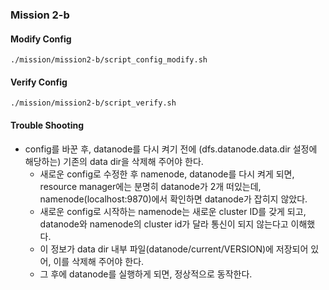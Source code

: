 ### Mission 2-b

#### Modify Config
``` (모든 hadoop container에서 실행. - namenode, datanode1, datanode2)
./mission/mission2-b/script_config_modify.sh
```


#### Verify Config
```
./mission/mission2-b/script_verify.sh
```

#### Trouble Shooting
- config를 바꾼 후, datanode를 다시 켜기 전에 (dfs.datanode.data.dir 설정에 해당하는) 기존의 data dir을 삭제해 주어야 한다. 
    - 새로운 config로 수정한 후 namenode, datanode를 다시 켜게 되면, resource manager에는 분명히 datanode가 2개 떠있는데, namenode(localhost:9870)에서 확인하면 datanode가 잡히지 않았다.
    - 새로운 config로 시작하는 namenode는 새로운 cluster ID를 갖게 되고, datanode와 namenode의 cluster id가 달라 통신이 되지 않는다고 이해했다.
    - 이 정보가 data dir 내부 파일(datanode/current/VERSION)에 저장되어 있어, 이를 삭제해 주어야 한다.
    - 그 후에 datanode를 실행하게 되면, 정상적으로 동작한다.